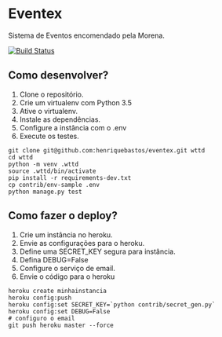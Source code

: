 # Eventex

Sistema de Eventos encomendado pela Morena.

[![Build Status](https://travis-ci.org/lgarciasbr/eventex.svg?branch=master)](https://travis-ci.org/lgarciasbr/eventex)

## Como desenvolver?

1. Clone o repositório.
2. Crie um virtualenv com Python 3.5
3. Ative o virtualenv.
4. Instale as dependências.
5. Configure a instância com o .env
6. Execute os testes.

```console
git clone git@github.com:henriquebastos/eventex.git wttd
cd wttd
python -m venv .wttd
source .wttd/bin/activate
pip install -r requirements-dev.txt
cp contrib/env-sample .env
python manage.py test
```

## Como fazer o deploy?

1. Crie um instância no heroku.
2. Envie as configurações para o heroku.
3. Define uma SECRET_KEY segura para instância.
4. Defina DEBUG=False
5. Configure o serviço de email.
6. Envie o código para o heroku

```console
heroku create minhainstancia
heroku config:push
heroku config:set SECRET_KEY=`python contrib/secret_gen.py`
heroku config:set DEBUG=False
# configuro o email
git push heroku master --force
```